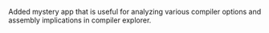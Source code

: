 Added mystery app that is useful for analyzing various compiler options and assembly implications in compiler explorer.
